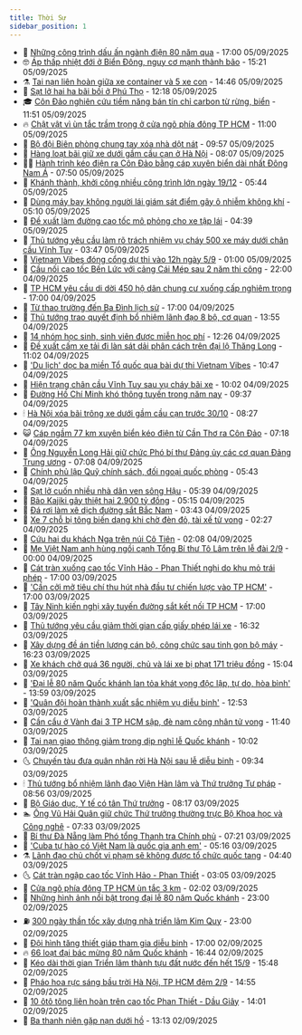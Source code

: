 ```yaml
---
title: Thời Sự
sidebar_position: 1
---
```


<!-- vnexpress-thoi-su:START -->
- 🦒 [Những công trình dấu ấn ngành điện 80 năm qua](https://vnexpress.net/nhung-cong-trinh-dau-an-nganh-dien-80-nam-qua-4935520.html) - 17:00 05/09/2025
- 🤓 [Áp thấp nhiệt đới ở Biển Đông, nguy cơ mạnh thành bão](https://vnexpress.net/ap-thap-nhiet-doi-o-bien-dong-nguy-co-manh-thanh-bao-4935710.html) - 15:21 05/09/2025
- ⚗️ [Tai nạn liên hoàn giữa xe container và 5 xe con](https://vnexpress.net/tai-nan-lien-hoan-giua-xe-container-va-5-xe-con-4935705.html) - 14:46 05/09/2025
- 🌊 [Sạt lở hai ha bãi bồi ở Phú Thọ](https://vnexpress.net/sat-lo-hai-ha-bai-boi-o-phu-tho-4935668.html) - 12:18 05/09/2025
- 🎓 [Côn Đảo nghiên cứu tiềm năng bán tín chỉ carbon từ rừng, biển](https://vnexpress.net/con-dao-nghien-cuu-tiem-nang-ban-tin-chi-carbon-tu-rung-bien-4935689.html) - 11:51 05/09/2025
- 🔥 [Chật vật vì ùn tắc trầm trọng ở cửa ngõ phía đông TP HCM](https://vnexpress.net/chat-vat-vi-un-tac-tram-trong-o-cua-ngo-phia-dong-tp-hcm-4935507.html) - 11:00 05/09/2025
- 🦏 [Bộ đội Biên phòng chung tay xóa nhà dột nát](https://vnexpress.net/bo-doi-bien-phong-chung-tay-xoa-nha-dot-nat-4935530.html) - 09:57 05/09/2025
- 👺 [Hàng loạt bãi giữ xe dưới gầm cầu cạn ở Hà Nội](https://vnexpress.net/hang-loat-bai-giu-xe-duoi-gam-cau-can-o-ha-noi-4935557.html) - 08:07 05/09/2025
- 🧑‍🏫 [Hành trình kéo điện ra Côn Đảo bằng cáp xuyên biển dài nhất Đông Nam Á](https://vnexpress.net/hanh-trinh-keo-dien-ra-con-dao-bang-cap-xuyen-bien-dai-nhat-dong-nam-a-4935522.html) - 07:50 05/09/2025
- 🚦 [Khánh thành, khởi công nhiều công trình lớn ngày 19/12](https://vnexpress.net/khanh-thanh-khoi-cong-nhieu-cong-trinh-lon-ngay-19-12-4935488.html) - 05:44 05/09/2025
- 🎉 [Dùng máy bay không người lái giám sát điểm gây ô nhiễm không khí](https://vnexpress.net/dung-may-bay-khong-nguoi-lai-giam-sat-diem-gay-o-nhiem-khong-khi-4935426.html) - 05:10 05/09/2025
- 🦒 [Đề xuất làm đường cao tốc mô phỏng cho xe tập lái](https://vnexpress.net/de-xuat-lam-duong-cao-toc-mo-phong-cho-xe-tap-lai-4935471.html) - 04:39 05/09/2025
- 🤗 [Thủ tướng yêu cầu làm rõ trách nhiệm vụ cháy 500 xe máy dưới chân cầu Vĩnh Tuy](https://vnexpress.net/thu-tuong-yeu-cau-lam-ro-trach-nhiem-vu-chay-500-xe-may-duoi-chan-cau-vinh-tuy-4935430.html) - 03:47 05/09/2025
- 💼 [Vietnam Vibes đóng cổng dự thi vào 12h ngày 5/9](https://vnexpress.net/vietnam-vibes-dong-cong-du-thi-vao-12h-ngay-5-9-4935119.html) - 01:00 05/09/2025
- 🤩 [Cầu nối cao tốc Bến Lức với cảng Cái Mép sau 2 năm thi công](https://vnexpress.net/cau-noi-cao-toc-ben-luc-voi-cang-cai-mep-sau-2-nam-thi-cong-4935078.html) - 22:00 04/09/2025
- 🤡 [TP HCM yêu cầu di dời 450 hộ dân chung cư xuống cấp nghiêm trọng](https://vnexpress.net/tp-hcm-yeu-cau-di-doi-450-ho-dan-chung-cu-xuong-cap-nghiem-trong-4935162.html) - 17:00 04/09/2025
- 💯 [Từ thao trường đến Ba Đình lịch sử](https://vnexpress.net/tu-thao-truong-den-ba-dinh-lich-su-4934729.html) - 17:00 04/09/2025
- 👺 [Thủ tướng trao quyết định bổ nhiệm lãnh đạo 8 bộ, cơ quan](https://vnexpress.net/thu-tuong-trao-quyet-dinh-bo-nhiem-lanh-dao-8-bo-co-quan-4935233.html) - 13:55 04/09/2025
- 🌮 [14 nhóm học sinh, sinh viên được miễn học phí](https://vnexpress.net/14-nhom-hoc-sinh-sinh-vien-duoc-mien-hoc-phi-4935218.html) - 12:26 04/09/2025
- 🥸 [Đề xuất cấm xe tải đi làn sát dải phân cách trên đại lộ Thăng Long](https://vnexpress.net/de-xuat-cam-xe-tai-di-lan-sat-dai-phan-cach-tren-dai-lo-thang-long-4935189.html) - 11:02 04/09/2025
- 🐻 [&#39;Du lịch&#39; dọc ba miền Tổ quốc qua bài dự thi Vietnam Vibes](https://vnexpress.net/du-lich-doc-ba-mien-to-quoc-qua-bai-du-thi-vietnam-vibes-4935180.html) - 10:47 04/09/2025
- 👀 [Hiện trạng chân cầu Vĩnh Tuy sau vụ cháy bãi xe](https://vnexpress.net/hien-trang-chan-cau-vinh-tuy-sau-vu-chay-bai-xe-4935130.html) - 10:02 04/09/2025
- 🤔 [Đường Hồ Chí Minh khó thông tuyến trong năm nay](https://vnexpress.net/duong-ho-chi-minh-kho-thong-tuyen-trong-nam-nay-4935032.html) - 09:37 04/09/2025
- 🕯 [Hà Nội xóa bãi trông xe dưới gầm cầu cạn trước 30/10](https://vnexpress.net/ha-noi-xoa-bai-trong-xe-duoi-gam-cau-can-truoc-30-10-4935074.html) - 08:27 04/09/2025
- 😺 [Cáp ngầm 77 km xuyên biển kéo điện từ Cần Thơ ra Côn Đảo](https://vnexpress.net/cap-ngam-77-km-xuyen-bien-keo-dien-tu-can-tho-ra-con-dao-4935014.html) - 07:18 04/09/2025
- 🦆 [Ông Nguyễn Long Hải giữ chức Phó bí thư Đảng ủy các cơ quan Đảng Trung ương](https://vnexpress.net/ong-nguyen-long-hai-giu-chuc-pho-bi-thu-dang-uy-cac-co-quan-dang-trung-uong-4935005.html) - 07:08 04/09/2025
- 🧰 [Chính phủ lập Quỹ chính sách, đối ngoại quốc phòng](https://vnexpress.net/chinh-phu-lap-quy-chinh-sach-doi-ngoai-quoc-phong-4934974.html) - 05:43 04/09/2025
- 🦍 [Sạt lở cuốn nhiều nhà dân ven sông Hậu](https://vnexpress.net/sat-lo-cuon-nhieu-nha-dan-ven-song-hau-4934996.html) - 05:39 04/09/2025
- 🧰 [Bão Kajiki gây thiệt hại 2.900 tỷ đồng](https://vnexpress.net/bao-kajiki-gay-thiet-hai-2-900-ty-dong-4934913.html) - 05:15 04/09/2025
- 💃 [Đá rơi làm xê dịch đường sắt Bắc Nam](https://vnexpress.net/da-roi-lam-xe-dich-duong-sat-bac-nam-4934910.html) - 03:43 04/09/2025
- 🧰 [Xe 7 chỗ bị tông biến dạng khi chờ đèn đỏ, tài xế tử vong](https://vnexpress.net/xe-7-cho-bi-tong-bien-dang-khi-cho-den-do-tai-xe-tu-vong-4934847.html) - 02:27 04/09/2025
- 🚀 [Cứu hai du khách Nga trên núi Cô Tiên](https://vnexpress.net/cuu-hai-du-khach-nga-tren-nui-co-tien-4934849.html) - 02:08 04/09/2025
- 🎊 [Mẹ Việt Nam anh hùng ngồi cạnh Tổng Bí thư Tô Lâm trên lễ đài 2/9](https://vnexpress.net/me-viet-nam-anh-hung-ngoi-canh-tong-bi-thu-to-lam-tren-le-dai-2-9-4934745.html) - 00:00 04/09/2025
- 🤭 [Cát tràn xuống cao tốc Vĩnh Hảo - Phan Thiết nghi do khu mỏ trái phép](https://vnexpress.net/cat-tran-xuong-cao-toc-vinh-hao-phan-thiet-nghi-do-khu-mo-trai-phep-4934740.html) - 17:00 03/09/2025
- 🤗 [&#39;Cần cởi mở tiêu chí thu hút nhà đầu tư chiến lược vào TP HCM&#39;](https://vnexpress.net/can-coi-mo-tieu-chi-thu-hut-nha-dau-tu-chien-luoc-vao-tp-hcm-4934738.html) - 17:00 03/09/2025
- 🌈 [Tây Ninh kiến nghị xây tuyến đường sắt kết nối TP HCM](https://vnexpress.net/tay-ninh-kien-nghi-xay-tuyen-duong-sat-ket-noi-tp-hcm-4934723.html) - 17:00 03/09/2025
- 🦣 [Thủ tướng yêu cầu giảm thời gian cấp giấy phép lái xe](https://vnexpress.net/thu-tuong-yeu-cau-giam-thoi-gian-cap-giay-phep-lai-xe-4934769.html) - 16:32 03/09/2025
- 🎡 [Xây dựng đề án tiền lương cán bộ, công chức sau tinh gọn bộ máy](https://vnexpress.net/xay-dung-de-an-tien-luong-can-bo-cong-chuc-sau-tinh-gon-bo-may-4934778.html) - 16:23 03/09/2025
- 🦏 [Xe khách chở quá 36 người, chủ và lái xe bị phạt 171 triệu đồng](https://vnexpress.net/xe-khach-cho-qua-36-nguoi-chu-va-lai-xe-bi-phat-171-trieu-dong-4934739.html) - 15:04 03/09/2025
- 🎊 [&#39;Đại lễ 80 năm Quốc khánh lan tỏa khát vọng độc lập, tự do, hòa bình&#39;](https://vnexpress.net/dai-le-80-nam-quoc-khanh-lan-toa-khat-vong-doc-lap-tu-do-hoa-binh-4934749.html) - 13:59 03/09/2025
- 🫶 [&#39;Quân đội hoàn thành xuất sắc nhiệm vụ diễu binh&#39;](https://vnexpress.net/quan-doi-hoan-thanh-xuat-sac-nhiem-vu-dieu-binh-4934733.html) - 12:53 03/09/2025
- 🤔 [Cần cẩu ở Vành đai 3 TP HCM sập, đè nam công nhân tử vong](https://vnexpress.net/can-cau-o-vanh-dai-3-tp-hcm-sap-de-nam-cong-nhan-tu-vong-4934737.html) - 11:40 03/09/2025
- 🤠 [Tai nạn giao thông giảm trong dịp nghỉ lễ Quốc khánh](https://vnexpress.net/tai-nan-giao-thong-giam-trong-dip-nghi-le-quoc-khanh-4934566.html) - 10:02 03/09/2025
- 🌜 [Chuyến tàu đưa quân nhân rời Hà Nội sau lễ diễu binh](https://vnexpress.net/chuyen-tau-dua-quan-nhan-roi-ha-noi-sau-le-dieu-binh-4934637.html) - 09:34 03/09/2025
- 🕯 [Thủ tướng bổ nhiệm lãnh đạo Viện Hàn lâm và Thứ trưởng Tư pháp](https://vnexpress.net/thu-tuong-bo-nhiem-lanh-dao-vien-han-lam-va-thu-truong-tu-phap-4934633.html) - 08:56 03/09/2025
- 🤔 [Bộ Giáo dục, Y tế có tân Thứ trưởng](https://vnexpress.net/bo-giao-duc-y-te-co-tan-thu-truong-4934599.html) - 08:17 03/09/2025
- 🏊 [Ông Vũ Hải Quân giữ chức Thứ trưởng thường trực Bộ Khoa học và Công nghệ](https://vnexpress.net/ong-vu-hai-quan-giu-chuc-thu-truong-thuong-truc-bo-khoa-hoc-va-cong-nghe-4934582.html) - 07:33 03/09/2025
- 🌮 [Bí thư Đà Nẵng làm Phó tổng Thanh tra Chính phủ](https://vnexpress.net/bi-thu-da-nang-lam-pho-tong-thanh-tra-chinh-phu-4934592.html) - 07:21 03/09/2025
- 🫣 [&#39;Cuba tự hào có Việt Nam là quốc gia anh em&#39;](https://vnexpress.net/cuba-tu-hao-co-viet-nam-la-quoc-gia-anh-em-4934494.html) - 05:16 03/09/2025
- ⚗️ [Lãnh đạo chủ chốt vi phạm sẽ không được tổ chức quốc tang](https://vnexpress.net/lanh-dao-chu-chot-vi-pham-se-khong-duoc-to-chuc-quoc-tang-4934534.html) - 04:40 03/09/2025
- 🌜 [Cát tràn ngập cao tốc Vĩnh Hảo - Phan Thiết](https://vnexpress.net/cat-tran-ngap-cao-toc-vinh-hao-phan-thiet-4934448.html) - 03:05 03/09/2025
- 🌁 [Cửa ngõ phía đông TP HCM ùn tắc 3 km](https://vnexpress.net/cua-ngo-phia-dong-tp-hcm-un-tac-3-km-4934420.html) - 02:02 03/09/2025
- 🐲 [Những hình ảnh nổi bật trong đại lễ 80 năm Quốc khánh](https://vnexpress.net/nhung-hinh-anh-noi-bat-trong-dai-le-80-nam-quoc-khanh-4934129.html) - 23:00 02/09/2025
- ⛽️ [300 ngày thần tốc xây dựng nhà triển lãm Kim Quy](https://vnexpress.net/300-ngay-than-toc-xay-dung-nha-trien-lam-kim-quy-4933830.html) - 23:00 02/09/2025
- 🗽 [Đội hình tăng thiết giáp tham gia diễu binh](https://vnexpress.net/doi-hinh-tang-thiet-giap-tham-gia-dieu-binh-4934301.html) - 17:00 02/09/2025
- 🔥 [66 loạt đại bác mừng 80 năm Quốc khánh](https://vnexpress.net/66-loat-dai-bac-mung-80-nam-quoc-khanh-4934350.html) - 16:44 02/09/2025
- 💯 [Kéo dài thời gian Triển lãm thành tựu đất nước đến hết 15/9](https://vnexpress.net/keo-dai-thoi-gian-trien-lam-thanh-tuu-dat-nuoc-den-het-15-9-4934345.html) - 15:48 02/09/2025
- 🦆 [Pháo hoa rực sáng bầu trời Hà Nội, TP HCM đêm 2/9](https://vnexpress.net/phao-hoa-ruc-sang-bau-troi-ha-noi-tp-hcm-dem-2-9-4934341.html) - 14:55 02/09/2025
- 🫣 [10 ôtô tông liên hoàn trên cao tốc Phan Thiết - Dầu Giây](https://vnexpress.net/10-oto-tong-lien-hoan-tren-cao-toc-phan-thiet-dau-giay-4934329.html) - 14:01 02/09/2025
- 🤡 [Ba thanh niên gặp nạn dưới hồ](https://vnexpress.net/ba-thanh-nien-gap-nan-duoi-ho-4934327.html) - 13:13 02/09/2025<!-- vnexpress-thoi-su:END -->